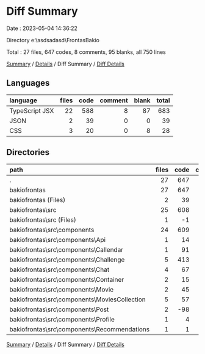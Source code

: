 # Diff Summary

Date : 2023-05-04 14:36:22

Directory e:\\asdsadasd\\FrontasBakio

Total : 27 files,  647 codes, 8 comments, 95 blanks, all 750 lines

[Summary](results.md) / [Details](details.md) / Diff Summary / [Diff Details](diff-details.md)

## Languages
| language | files | code | comment | blank | total |
| :--- | ---: | ---: | ---: | ---: | ---: |
| TypeScript JSX | 22 | 588 | 8 | 87 | 683 |
| JSON | 2 | 39 | 0 | 0 | 39 |
| CSS | 3 | 20 | 0 | 8 | 28 |

## Directories
| path | files | code | comment | blank | total |
| :--- | ---: | ---: | ---: | ---: | ---: |
| . | 27 | 647 | 8 | 95 | 750 |
| bakiofrontas | 27 | 647 | 8 | 95 | 750 |
| bakiofrontas (Files) | 2 | 39 | 0 | 0 | 39 |
| bakiofrontas\\src | 25 | 608 | 8 | 95 | 711 |
| bakiofrontas\\src (Files) | 1 | -1 | 1 | 1 | 1 |
| bakiofrontas\\src\\components | 24 | 609 | 7 | 94 | 710 |
| bakiofrontas\\src\\components\\Api | 1 | 14 | 0 | 2 | 16 |
| bakiofrontas\\src\\components\\Callendar | 1 | 91 | 4 | 15 | 110 |
| bakiofrontas\\src\\components\\Challenge | 5 | 413 | 0 | 46 | 459 |
| bakiofrontas\\src\\components\\Chat | 4 | 67 | 2 | 10 | 79 |
| bakiofrontas\\src\\components\\Container | 2 | 15 | 1 | 3 | 19 |
| bakiofrontas\\src\\components\\Movie | 2 | 45 | 0 | 16 | 61 |
| bakiofrontas\\src\\components\\MoviesCollection | 5 | 57 | 0 | 14 | 71 |
| bakiofrontas\\src\\components\\Post | 2 | -98 | 0 | -13 | -111 |
| bakiofrontas\\src\\components\\Profile | 1 | 4 | 0 | 0 | 4 |
| bakiofrontas\\src\\components\\Recommendations | 1 | 1 | 0 | 1 | 2 |

[Summary](results.md) / [Details](details.md) / Diff Summary / [Diff Details](diff-details.md)